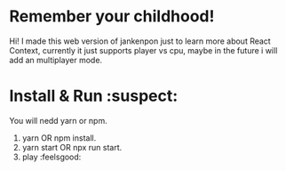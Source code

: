 # Remember your childhood!

Hi! I made this web version of jankenpon just to learn more about React Context, currently it just supports player vs cpu, maybe in the future i will add an multiplayer mode.

# Install & Run :suspect:

You will nedd yarn or npm.
1. yarn OR npm install.
2. yarn start OR npx run start.
3. play :feelsgood:
